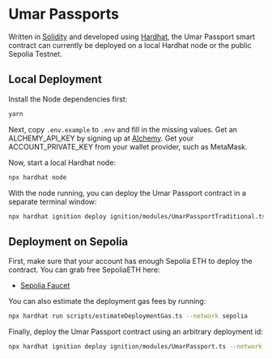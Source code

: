 # Umar Passports

Written in [Solidity](https://docs.soliditylang.org) and developed using [Hardhat](https://hardhat.org), the Umar Passport smart contract can currently be deployed on a local Hardhat node or the public Sepolia Testnet.

## Local Deployment

Install the Node dependencies first:

```bash
yarn
```

Next, copy `.env.example` to `.env` and fill in the missing values. Get an ALCHEMY_API_KEY by signing up at [Alchemy](https://www.alchemy.com/). Get your ACCOUNT_PRIVATE_KEY from your wallet provider, such as MetaMask.

Now, start a local Hardhat node:

```bash
npx hardhat node
```

With the node running, you can deploy the Umar Passport contract in a separate terminal window:

```bash
npx hardhat ignition deploy ignition/modules/UmarPassportTraditional.ts --network localhost
```

## Deployment on Sepolia

First, make sure that your account has enough Sepolia ETH to deploy the contract. You can grab free SepoliaETH here:

- [Sepolia Faucet](https://www.sepoliafaucet.io/)

You can also estimate the deployment gas fees by running:

```bash
npx hardhat run scripts/estimateDeploymentGas.ts --network sepolia
```

Finally, deploy the Umar Passport contract using an arbitrary deployment id:

```bash
npx hardhat ignition deploy ignition/modules/UmarPassport.ts --network sepolia --deployment-id <arbitrary-deployment-id>
```
